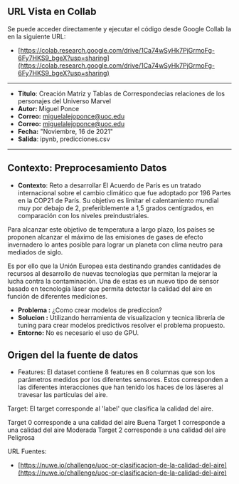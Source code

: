 ## URL Vista en Collab
Se puede acceder directamente y ejecutar el código desde Google Collab la en la siguiente URL:
+ [https://colab.research.google.com/drive/1Ca74wSyHk7PjGrmoFg-6Fy7HKS9_bgeX?usp=sharing](https://colab.research.google.com/drive/1Ca74wSyHk7PjGrmoFg-6Fy7HKS9_bgeX?usp=sharing)

---
* **Titulo**: Creación Matriz y Tablas de Correspondecias relaciones de los personajes del Universo Marvel
* **Autor:** Miguel Ponce
* **Correo:** miguelalejoponce@uoc.edu
* **Correo:** miguelalejoponce@uoc.edu
* **Fecha:** "Noviembre, 16 de 2021"
* **Salida**: ipynb, predicciones.csv
---
## Contexto: Preprocesamiento Datos

* **Contexto**: Reto a desarrollar
El Acuerdo de París es un tratado internacional sobre el cambio climático que fue adoptado por 196 Partes en la COP21 de París. Su objetivo es limitar el calentamiento mundial muy por debajo de 2, preferiblemente a 1,5 grados centígrados, en comparación con los niveles preindustriales.

Para alcanzar este objetivo de temperatura a largo plazo, los países se proponen alcanzar el máximo de las emisiones de gases de efecto invernadero lo antes posible para lograr un planeta con clima neutro para mediados de siglo.

Es por ello que la Unión Europea esta destinando grandes cantidades de recursos al desarrollo de nuevas tecnologías que permitan la mejorar la lucha contra la contaminación. Una de estas es un nuevo tipo de sensor basado en tecnología láser que permita detectar la calidad del aire en función de diferentes mediciones.
* **Problema :** ¿Como crear modelos de prediccion?
* **Solucion :** Utilizando herramienta de visualizacion y tecnica librería de tuning para crear modelos predictivos resolver el problema propuesto.
* **Entorno:** No es necesario el uso de GPU.
  

## Origen del la fuente de datos


* Features: El dataset contiene 8 features en 8 columnas que son los parámetros medidos por los diferentes sensores. Estos corresponden a las diferentes interacciones que han tenido los haces de los láseres al travesar las partículas del aire.

Target: El target corresponde al 'label' que clasifica la calidad del aire.

Target 0 corresponde a una calidad del aire Buena
Target 1 corresponde a una calidad del aire Moderada
Target 2 corresponde a una calidad del aire Peligrosa

URL Fuentes:
+ [https://nuwe.io/challenge/uoc-or-clasificacion-de-la-calidad-del-aire](https://nuwe.io/challenge/uoc-or-clasificacion-de-la-calidad-del-aire)
